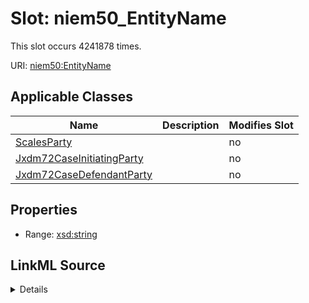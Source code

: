 

# Slot: niem50_EntityName




This slot occurs 4241878 times.


URI: [niem50:EntityName](http://release.niem.gov/niem/niem-core/5.0/EntityName)



<!-- no inheritance hierarchy -->





## Applicable Classes

| Name | Description | Modifies Slot |
| --- | --- | --- |
| [ScalesParty](../classes/ScalesParty.md) |  |  no  |
| [Jxdm72CaseInitiatingParty](../classes/Jxdm72CaseInitiatingParty.md) |  |  no  |
| [Jxdm72CaseDefendantParty](../classes/Jxdm72CaseDefendantParty.md) |  |  no  |







## Properties

* Range: [xsd:string](http://www.w3.org/2001/XMLSchema#string)







## LinkML Source

<details>

```yaml
name: niem50_EntityName
from_schema: okns:scales-kg
rank: 1000
slot_uri: niem50:EntityName
alias: niem50_EntityName
domain_of:
- jxdm72_CaseDefendantParty
- jxdm72_CaseInitiatingParty
- scales_Party
range: string

```
</details>